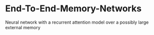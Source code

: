 # End-To-End-Memory-Networks
Neural network with a recurrent attention model over a possibly large external memory
